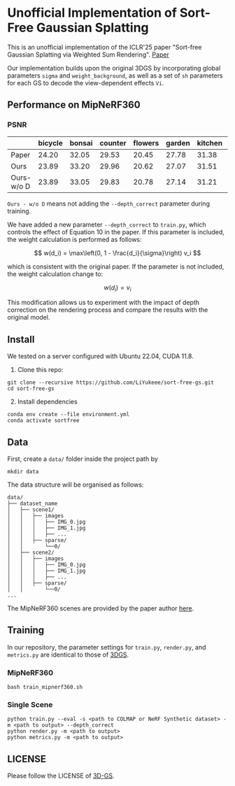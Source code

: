 # Unofficial Implementation of Sort-Free Gaussian Splatting

This is an unofficial implementation of the ICLR'25 paper "Sort-free Gaussian Splatting via Weighted Sum Rendering". [Paper](https://arxiv.org/pdf/2410.18931)

Our implementation builds upon the original 3DGS by incorporating global parameters `sigma` and `weight_background`, as well as a set of `sh` parameters for each GS to decode the view-dependent effects `Vi`.

## Performance on MipNeRF360 

### PSNR

|            | bicycle | bonsai | counter | flowers | garden | kitchen | room  | stump | treehill | AVG   |
| ---------- | ------- | ------ | ------- | ------- | ------ | ------- | ----- | ----- | -------- | ----- |
| Paper      | 24.20   | 32.05  | 29.53   | 20.45   | 27.78  | 31.38   | 31.93 | 25.39 | 22.01    | 27.19 |
| Ours       | 23.89   | 33.20  | 29.96   | 20.62   | 27.07  | 31.51   | 32.35 | 24.79 | 21.49    | 27.21 |
| Ours-w/o D | 23.89   | 33.05  | 29.83   | 20.78   | 27.14  | 31.21   | 31.65 | 24.90 | 21.61    | 27.12 |

`Ours - w/o D` means not adding the `--depth_correct` parameter during training.

We have added a new parameter `--depth_correct` to `train.py`, which controls the effect of Equation 10 in the paper. If this parameter is included, the weight calculation is performed as follows:

$$
w(d_i) = \max\left(0, 1 - \frac{d_i}{\sigma}\right) v_i
$$

which is consistent with the original paper. If the parameter is not included, the weight calculation change to:

$$
w(d_i) = v_i
$$

This modification allows us to experiment with the impact of depth correction on the rendering process and compare the results with the original model.

## Install

We tested on a server configured with Ubuntu 22.04, CUDA 11.8. 

1. Clone this repo:

```
git clone --recursive https://github.com/LiYukeee/sort-free-gs.git 
cd sort-free-gs
```

2. Install dependencies

```
conda env create --file environment.yml
conda activate sortfree
```

## Data

First, create a ``data/`` folder inside the project path by

```
mkdir data
```

The data structure will be organised as follows:

```
data/
├── dataset_name
│   ├── scene1/
│   │   ├── images
│   │   │   ├── IMG_0.jpg
│   │   │   ├── IMG_1.jpg
│   │   │   ├── ...
│   │   ├── sparse/
│   │       └──0/
│   ├── scene2/
│   │   ├── images
│   │   │   ├── IMG_0.jpg
│   │   │   ├── IMG_1.jpg
│   │   │   ├── ...
│   │   ├── sparse/
│   │       └──0/
...
```

The MipNeRF360 scenes are provided by the paper author [here](https://jonbarron.info/mipnerf360/).

## Training

In our repository, the parameter settings for `train.py`, `render.py`, and `metrics.py` are identical to those of [3DGS](https://github.com/graphdeco-inria/gaussian-splatting). 

### MipNeRF360

```shell
bash train_mipnerf360.sh
```

### Single Scene

```shell
python train.py --eval -s <path to COLMAP or NeRF Synthetic dataset> -m <path to output> --depth_correct
python render.py -m <path to output>
python metrics.py -m <path to output>
```

## LICENSE

Please follow the LICENSE of [3D-GS](https://github.com/graphdeco-inria/gaussian-splatting).
